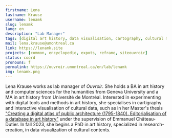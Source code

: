 ```yaml
---
firstname: Lena
lastname: Krause
username: lenamk
slug: lenamk
lang: en
description: "Lab Manager"
tags: [digital art history, data visualisation, cartography, cultural mediation, digital litteracy]
mail: lena.krause@umontreal.ca
link: https://lenamk.site
projects: [common, encyclopedie, expots, reframe, siteouvroir]
status: coord
pronouns: f
permalink: https://ouvroir.umontreal.ca/en/lab/lenamk
img: lenamk.png
---
```


Lena Krause works as lab manager of _Ouvroir_. She holds a BA in art history and computer sciences for the humanities from Geneva University and a MA in art history from Université de Montréal. Interested in experimenting with digital tools and methods in art history, she specialises in cartigraphy and interactive visualisation of cultural data, such as in her Master's thesis ["Creating a digital atlas of public architecture (1795-1840). Editorialisation of a database in art history"](http://public.archi/atlas-2021) under the supervision of Emmanuel Château-Dutier. In fall 2023, she begins a PhD in art history, specialized in research-creation, in data visualization of cultural contents.
